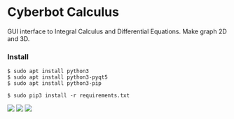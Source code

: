 # Cyberbot Calculus
GUI interface to Integral Calculus and Differential Equations. Make graph 2D and 3D.

### Install
```
$ sudo apt install python3
$ sudo apt install python3-pyqt5
$ sudo apt install python3-pip 
```
```
$ sudo pip3 install -r requirements.txt
```
![](https://imgur.com/wlHV9pHl.png)
![](https://imgur.com/QNE8jrMl.png)
![](https://imgur.com/S8gq7s0l.png)
